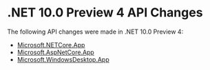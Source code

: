 # .NET 10.0 Preview 4 API Changes

The following API changes were made in .NET 10.0 Preview 4:

- [Microsoft.NETCore.App](./Microsoft.NETCore.App/10.0-preview4.md)
- [Microsoft.AspNetCore.App](./Microsoft.AspNetCore.App/10.0-preview4.md)
- [Microsoft.WindowsDesktop.App](./Microsoft.WindowsDesktop.App/10.0-preview4.md)
